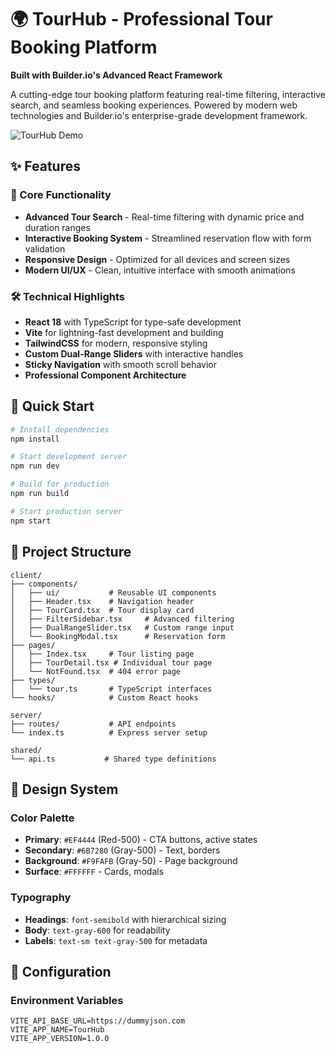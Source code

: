 # 🌍 TourHub - Professional Tour Booking Platform

**Built with Builder.io's Advanced React Framework**

A cutting-edge tour booking platform featuring real-time filtering, interactive search, and seamless booking experiences. Powered by modern web technologies and Builder.io's enterprise-grade development framework.

![TourHub Demo](https://images.unsplash.com/photo-1488646953014-85cb44e25828?w=800&h=400&fit=crop)

## ✨ Features

### 🎯 Core Functionality

- **Advanced Tour Search** - Real-time filtering with dynamic price and duration ranges
- **Interactive Booking System** - Streamlined reservation flow with form validation
- **Responsive Design** - Optimized for all devices and screen sizes
- **Modern UI/UX** - Clean, intuitive interface with smooth animations

### 🛠️ Technical Highlights

- **React 18** with TypeScript for type-safe development
- **Vite** for lightning-fast development and building
- **TailwindCSS** for modern, responsive styling
- **Custom Dual-Range Sliders** with interactive handles
- **Sticky Navigation** with smooth scroll behavior
- **Professional Component Architecture**

## 🚀 Quick Start

```bash
# Install dependencies
npm install

# Start development server
npm run dev

# Build for production
npm run build

# Start production server
npm start
```

## 📁 Project Structure

```
client/
├── components/
│   ├── ui/           # Reusable UI components
│   ├── Header.tsx    # Navigation header
│   ├── TourCard.tsx  # Tour display card
│   ├── FilterSidebar.tsx     # Advanced filtering
│   ├── DualRangeSlider.tsx   # Custom range input
│   └── BookingModal.tsx      # Reservation form
├── pages/
│   ├── Index.tsx     # Tour listing page
│   ├── TourDetail.tsx # Individual tour page
│   └── NotFound.tsx  # 404 error page
├── types/
│   └── tour.ts       # TypeScript interfaces
└── hooks/            # Custom React hooks

server/
├── routes/           # API endpoints
└── index.ts          # Express server setup

shared/
└── api.ts           # Shared type definitions
```

## 🎨 Design System

### Color Palette

- **Primary**: `#EF4444` (Red-500) - CTA buttons, active states
- **Secondary**: `#6B7280` (Gray-500) - Text, borders
- **Background**: `#F9FAFB` (Gray-50) - Page background
- **Surface**: `#FFFFFF` - Cards, modals

### Typography

- **Headings**: `font-semibold` with hierarchical sizing
- **Body**: `text-gray-600` for readability
- **Labels**: `text-sm text-gray-500` for metadata

## 🔧 Configuration

### Environment Variables

```env
VITE_API_BASE_URL=https://dummyjson.com
VITE_APP_NAME=TourHub
VITE_APP_VERSION=1.0.0
```
